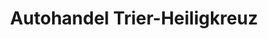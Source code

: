 ---
title: "Autohandel Trier-Heiligkreuz"
url: /trier/autohandel-trier-heiligkreuz/
shop: Autohaus
---